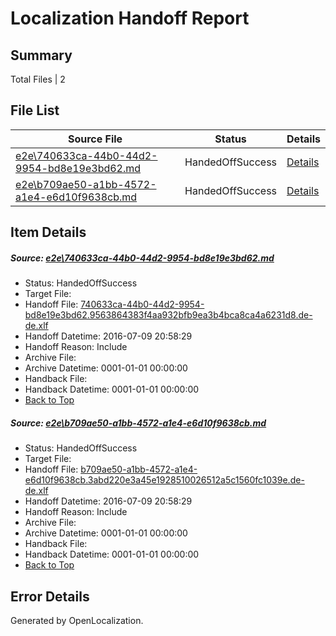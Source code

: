 # <a name='report-top'></a> Localization Handoff Report

## Summary
 Total Files | 2

## File List
 Source File | Status | Details 
 ----------- | ------ | ------- 
 [e2e\740633ca-44b0-44d2-9954-bd8e19e3bd62.md](https://github.com/OpenLocalizationTestOrg/oltest/blob/08b2945a3cde59f4d12d6155d0315d84d4e92310/e2e/740633ca-44b0-44d2-9954-bd8e19e3bd62.md) | HandedOffSuccess | [Details](#2a5f345ddd93e88a11646b640a9ff2cda2126f451)
 [e2e\b709ae50-a1bb-4572-a1e4-e6d10f9638cb.md](https://github.com/OpenLocalizationTestOrg/oltest/blob/08b2945a3cde59f4d12d6155d0315d84d4e92310/e2e/b709ae50-a1bb-4572-a1e4-e6d10f9638cb.md) | HandedOffSuccess | [Details](#743e9406eca4e40541d5a14df3ecdf39b453d42e2)

## Item Details
##### <a name='2a5f345ddd93e88a11646b640a9ff2cda2126f451'></a> Source: [e2e\740633ca-44b0-44d2-9954-bd8e19e3bd62.md](https://github.com/OpenLocalizationTestOrg/oltest/blob/08b2945a3cde59f4d12d6155d0315d84d4e92310/e2e/740633ca-44b0-44d2-9954-bd8e19e3bd62.md)
* Status: HandedOffSuccess
* Target File: 
* Handoff File: [740633ca-44b0-44d2-9954-bd8e19e3bd62.9563864383f4aa932bfb9ea3b4bca8ca4a6231d8.de-de.xlf](https://github.com/OpenLocalizationTestOrg/olhandoff-e2e/blob/89c932f3f6d484f47cea2045857389e3f597133b/ol-handoff/OpenLocalizationTestOrg/oltest-dede-fly/ci/ht/740633ca-44b0-44d2-9954-bd8e19e3bd62.9563864383f4aa932bfb9ea3b4bca8ca4a6231d8.de-de.xlf)
* Handoff Datetime: 2016-07-09 20:58:29
* Handoff Reason: Include
* Archive File: 
* Archive Datetime: 0001-01-01 00:00:00
* Handback File: 
* Handback Datetime: 0001-01-01 00:00:00
* [Back to Top](#report-top)

##### <a name='743e9406eca4e40541d5a14df3ecdf39b453d42e2'></a> Source: [e2e\b709ae50-a1bb-4572-a1e4-e6d10f9638cb.md](https://github.com/OpenLocalizationTestOrg/oltest/blob/08b2945a3cde59f4d12d6155d0315d84d4e92310/e2e/b709ae50-a1bb-4572-a1e4-e6d10f9638cb.md)
* Status: HandedOffSuccess
* Target File: 
* Handoff File: [b709ae50-a1bb-4572-a1e4-e6d10f9638cb.3abd220e3a45e1928510026512a5c1560fc1039e.de-de.xlf](https://github.com/OpenLocalizationTestOrg/olhandoff-e2e/blob/89c932f3f6d484f47cea2045857389e3f597133b/ol-handoff/OpenLocalizationTestOrg/oltest-dede-fly/ci/ht/b709ae50-a1bb-4572-a1e4-e6d10f9638cb.3abd220e3a45e1928510026512a5c1560fc1039e.de-de.xlf)
* Handoff Datetime: 2016-07-09 20:58:29
* Handoff Reason: Include
* Archive File: 
* Archive Datetime: 0001-01-01 00:00:00
* Handback File: 
* Handback Datetime: 0001-01-01 00:00:00
* [Back to Top](#report-top)


## Error Details

Generated by OpenLocalization.
